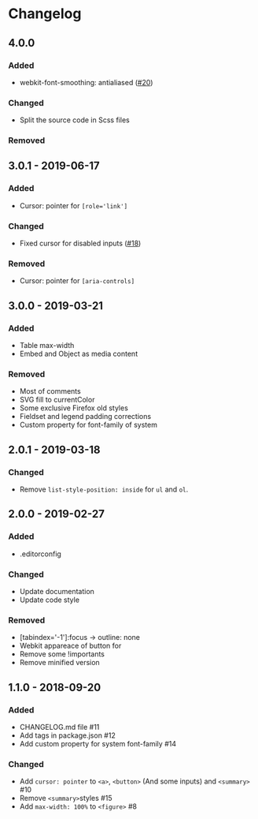 # Changelog

## 4.0.0
### Added
- webkit-font-smoothing: antialiased ([#20](https://github.com/barcia/standarize/issues/20))

### Changed
- Split the source code in Scss files

### Removed


## 3.0.1 - 2019-06-17
### Added
- Cursor: pointer for `[role='link']`

### Changed
- Fixed cursor for disabled inputs ([#18](https://github.com/barcia/standarize/issues/18))

### Removed
- Cursor: pointer for `[aria-controls]`

## 3.0.0 - 2019-03-21
### Added
- Table max-width
- Embed and Object as media content
### Removed
- Most of comments
- SVG fill to currentColor
- Some exclusive Firefox old styles
- Fieldset and legend padding corrections
- Custom property for font-family of system

## 2.0.1 - 2019-03-18
### Changed
- Remove `list-style-position: inside` for `ul` and `ol`.

## 2.0.0 - 2019-02-27
### Added
- .editorconfig
### Changed
- Update documentation
- Update code style
### Removed
- [tabindex='-1']:focus -> outline: none
- Webkit appareace of button for
- Remove some !importants
- Remove minified version

## 1.1.0 - 2018-09-20
### Added
- CHANGELOG.md file #11
- Add tags in package.json #12
- Add custom property for system font-family #14


### Changed
- Add `cursor: pointer` to `<a>`, `<button>` (And some inputs) and `<summary>` #10
- Remove `<summary>`styles #15
- Add `max-width: 100%` to `<figure>` #8
